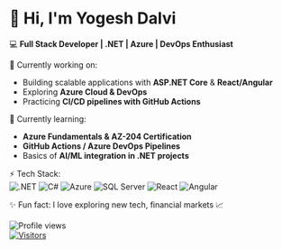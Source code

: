 <!--
## Hi there 👋


**yogdalv/yogdalv** is a ✨ _special_ ✨ repository because its `README.md` (this file) appears on your GitHub profile.

Here are some ideas to get you started:

- 🔭 I’m currently working on ...
- 🌱 I’m currently learning ...
- 👯 I’m looking to collaborate on ...
- 🤔 I’m looking for help with ...
- 💬 Ask me about ...
- 📫 How to reach me: ...
- 😄 Pronouns: ...
- ⚡ Fun fact: ...
-->
# 👋 Hi, I'm Yogesh Dalvi  

💻 **Full Stack Developer | .NET | Azure | DevOps Enthusiast**  

🔭 Currently working on:  
- Building scalable applications with **ASP.NET Core** & **React/Angular**  
- Exploring **Azure Cloud & DevOps**  
- Practicing **CI/CD pipelines with GitHub Actions**  

🌱 Currently learning:  
- **Azure Fundamentals & AZ-204 Certification**  
- **GitHub Actions / Azure DevOps Pipelines**  
- Basics of **AI/ML integration in .NET projects**  

⚡ Tech Stack:  
![.NET](https://img.shields.io/badge/.NET-5C2D91?style=for-the-badge&logo=.net&logoColor=white)
![C#](https://img.shields.io/badge/C%23-239120?style=for-the-badge&logo=c-sharp&logoColor=white)
![Azure](https://img.shields.io/badge/Azure-0078D4?style=for-the-badge&logo=microsoft-azure&logoColor=white)
![SQL Server](https://img.shields.io/badge/SQL%20Server-CC2927?style=for-the-badge&logo=microsoft-sql-server&logoColor=white)
![React](https://img.shields.io/badge/React-20232A?style=for-the-badge&logo=react&logoColor=61DAFB)
![Angular](https://img.shields.io/badge/Angular-DD0031?style=for-the-badge&logo=angular&logoColor=white)

<!--
📊 GitHub Stats:  
![Yogesh's GitHub stats](https://github-readme-stats.vercel.app/api?username=yogdalv&show_icons=true&theme=default)  

📫 How to reach me:  
- [LinkedIn](https://www.linkedin.com/in/YOUR-LINKEDIN)  
 - [Email](mailto:YOUR-EMAIL@example.com)  , and space science 🌌 -->

✨ Fun fact: I love exploring new tech, financial markets 📈  


![Profile views](https://komarev.com/ghpvc/?username=devdummy&label=Profile%20views&color=0e75b6&style=flat)  
[![Visitors](https://hits.seeyoufarm.com/api/count/incr/badge.svg?url=https://github.com/devdummy&title=Profile%20Views)](https://hits.seeyoufarm.com)

